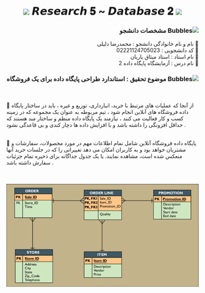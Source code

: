 <h1 align="center">
      <img src="https://emoji.discord.st/emojis/768b108d-274f-4f44-a634-8477b16efce7.gif" width="25">
    𝙍𝙚𝙨𝙚𝙖𝙧𝙘𝙝 𝟓 ~ 𝘿𝙖𝙩𝙖𝙗𝙖𝙨𝙚 𝟐
      <img src="https://emoji.discord.st/emojis/768b108d-274f-4f44-a634-8477b16efce7.gif" width="25">
</h1>


<div dir="rtl">
<h3 dir="rtl"><img src="https://raw.githubusercontent.com/Tarikul-Islam-Anik/Animated-Fluent-Emojis/master/Emojis/Symbols/Bubbles.png" alt="Bubbles" width="40" height="40" /> مشخصات دانشجو</h3>
    
💢 نام و نام خانوادگی دانشجو : محمدرضا دلیلی
<br>
💢 کد دانشجویی : 02221124705023
<br>
💢 نام استاد : استاد میثاق یاریان
<br>
💢 نام درس : آزمایشگاه پایگاه داده 2

</div>



<h3 dir="rtl"><img src="https://raw.githubusercontent.com/Tarikul-Islam-Anik/Animated-Fluent-Emojis/master/Emojis/Symbols/Bubbles.png" alt="Bubbles" width="40" height="40" />  موضوع تحقیق : استاندارد طراحی پایگاه داده برای یک فروشگاه</h3>
<br>
<br>
🛑 از آنجا که عملیات های مرتبط با خرید، انبارداری، توزیع و غیره ،  باید در ساختار پایگاه داده فروشگاه های آنلاین انجام شود ، تیم مربوطه به عنوان یک مجموعه که در زمینه کسب و کار فعالیت می کنند ، نیازمند یک پایگاه داده منظم و ساختار مند هستند که حداقل افزونگی را داشته باشد و با افزایش داده ها دچار کندی و بی قاعدگی نشود .
<br>
<br>

🛑 پایگاه داده فروشگاه آنلاین شامل تمام اطلاعات مهم در مورد محصولات، سفارشات و مشتریان خواهد بود و به کاربران امکان می دهد تغییراتی را که در جلسات خرید آنها منعکس شده است، مشاهده نمایند. یا یک جدول جداگانه برای ذخیره تمام جزئیات سفارش داشته باشد .

<br>
<br>

<img src="Related Diagram.png">

<div dir="rtl">


